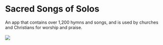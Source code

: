 <h1>Sacred Songs of Solos</h1>
An app that contains over 1,200 hymns and songs, and is used by churches and Christians for worship and praise.
<br>
<br>
<a title="Made with Fluent Design" href="https://github.com/bdlukaa/fluent_ui">
  <img
    src="https://img.shields.io/badge/fluent-design-blue?style=flat-square&color=gray&labelColor=0078D7"
  />
</a>